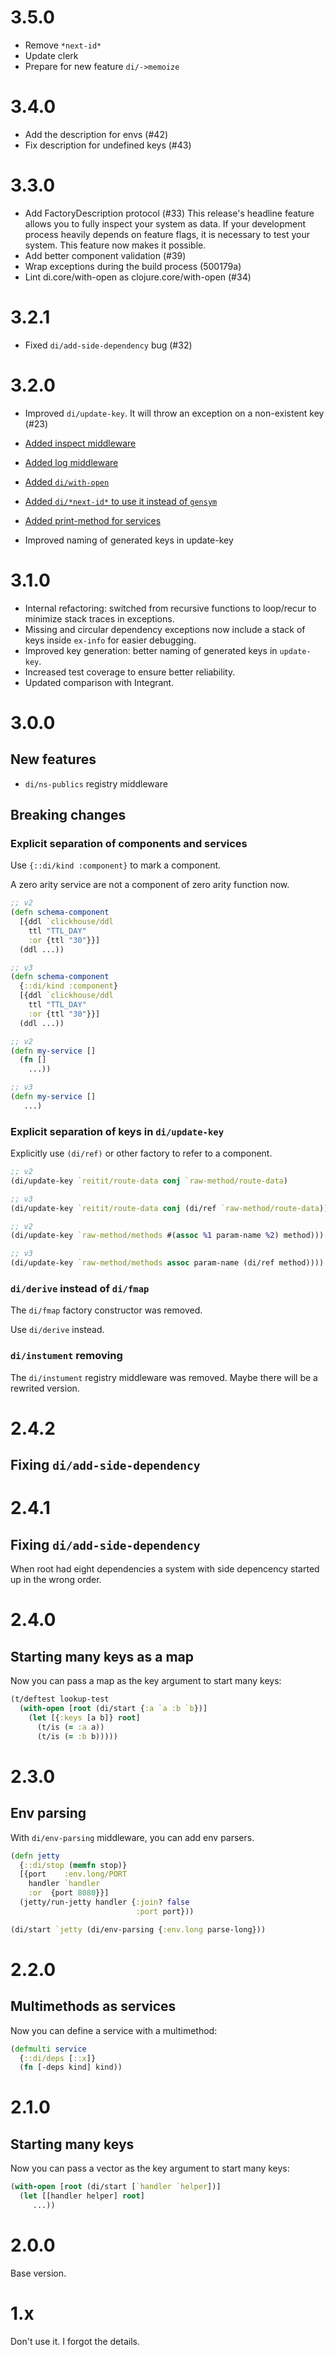 # 3.5.0

+ Remove `*next-id*`
+ Update clerk
+ Prepare for new feature `di/->memoize`

# 3.4.0

+ Add the description for envs (#42)
+ Fix description for undefined keys (#43)

# 3.3.0

+ Add FactoryDescription protocol (#33)
  This release's headline feature allows you to fully inspect your system as data.
  If your development process heavily depends on feature flags, it is necessary to test your system.
  This feature now makes it possible.
+ Add better component validation (#39)
+ Wrap exceptions during the build process (500179a)
+ Lint di.core/with-open as clojure.core/with-open (#34)

# 3.2.1

+ Fixed `di/add-side-dependency` bug (#32)

# 3.2.0

+ Improved `di/update-key`. It will throw an exception on a non-existent key (#23)
+ [Added inspect middleware](https://github.com/darkleaf/di/commit/073471c9b3afcbcf52223b4607b9d21aa3865e35)
+ [Added log middleware](https://github.com/darkleaf/di/commit/cd52e5089d791b06004c669e6092eb98b040ef66)
+ [Added `di/with-open`](https://github.com/darkleaf/di/commit/7633474f3a2ed31cd810f73b7e703f7212114dd5)

+ [Added `di/*next-id*` to use it instead of `gensym` ](https://github.com/darkleaf/di/commit/b8ec1887fa5cd669af7663d74e03b2cfd2f0c58c)


+ [Added print-method for services](https://github.com/darkleaf/di/commit/b2868860c9b2a8149903345aebbb404d817c7ce2)
+ Improved naming of generated keys in update-key

# 3.1.0

+ Internal refactoring: switched from recursive functions to loop/recur to minimize stack traces in exceptions.
+ Missing and circular dependency exceptions now include a stack of keys inside `ex-info` for easier debugging.
+ Improved key generation: better naming of generated keys in `update-key`.
+ Increased test coverage to ensure better reliability.
+ Updated comparison with Integrant.

# 3.0.0

## New features

* `di/ns-publics` registry middleware

## Breaking changes

### Explicit separation of components and services

Use `{::di/kind :component}` to mark a component.

A zero arity service are not a component of zero arity function now.


```clojure
;; v2
(defn schema-component
  [{ddl `clickhouse/ddl
    ttl "TTL_DAY"
    :or {ttl "30"}}]
  (ddl ...))

;; v3
(defn schema-component
  {::di/kind :component}
  [{ddl `clickhouse/ddl
    ttl "TTL_DAY"
    :or {ttl "30"}}]
  (ddl ...))
```

```clojure
;; v2
(defn my-service []
  (fn []
    ...))

;; v3
(defn my-service []
   ...)
```

### Explicit separation of keys in `di/update-key`

Explicitly use `(di/ref)` or other factory to refer to a component.


```clojure
;; v2
(di/update-key `reitit/route-data conj `raw-method/route-data)

;; v3
(di/update-key `reitit/route-data conj (di/ref `raw-method/route-data))
```

```clojure
;; v2
(di/update-key `raw-method/methods #(assoc %1 param-name %2) method)))

;; v3
(di/update-key `raw-method/methods assoc param-name (di/ref method))))
```

### `di/derive` instead of `di/fmap`

The `di/fmap` factory constructor was removed.

Use `di/derive` instead.

### `di/instument` removing

The `di/instument` registry middleware was removed. Maybe there will be a rewrited version.

# 2.4.2

## Fixing `di/add-side-dependency`

# 2.4.1

## Fixing `di/add-side-dependency`

When root had eight dependencies a system with side depencency started up in the wrong order.

# 2.4.0

## Starting many keys as a map

Now you can pass a map as the key argument to start many keys:

```clojure
(t/deftest lookup-test
  (with-open [root (di/start {:a `a :b `b})]
    (let [{:keys [a b]} root]
      (t/is (= :a a))
      (t/is (= :b b)))))
```

# 2.3.0

## Env parsing

With `di/env-parsing` middleware, you can add env parsers.

```clojure
(defn jetty
  {::di/stop (memfn stop)}
  [{port    :env.long/PORT
    handler `handler
    :or  {port 8080}}]
  (jetty/run-jetty handler {:join? false
                            :port port}))

(di/start `jetty (di/env-parsing {:env.long parse-long}))
```

# 2.2.0

## Multimethods as services

Now you can define a service with a multimethod:

```clojure
(defmulti service
  {::di/deps [::x]}
  (fn [-deps kind] kind))
```

# 2.1.0

## Starting many keys

Now you can pass a vector as the key argument to start many keys:

```clojure
(with-open [root (di/start [`handler `helper])]
  (let [[handler helper] root]
     ...))
```

# 2.0.0

Base version.

# 1.x

Don't use it. I forgot the details.
